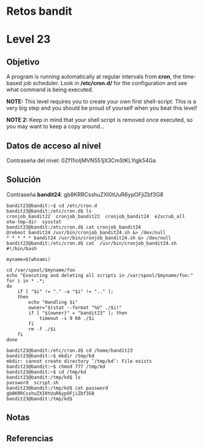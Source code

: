# Retos bandit

# Level 23

## Objetivo

A program is running automatically at regular intervals from **cron**, the time-based job scheduler. Look in **/etc/cron.d/** for the configuration and see what command is being executed.

**NOTE:** This level requires you to create your own first shell-script. This is a very big step and you should be proud of yourself when you beat this level!

**NOTE 2:** Keep in mind that your shell script is removed once executed, so you may want to keep a copy around…

## Datos de acceso al nivel
Contraseña del nivel: 0Zf11ioIjMVN551jX3CmStKLYqjk54Ga

## Solución

Contraseña **bandit24**:  gb8KRRCsshuZXI0tUuR6ypOFjiZbf3G8

```
bandit23@bandit:~$ cd /etc/cron.d
bandit23@bandit:/etc/cron.d$ ls
cronjob_bandit22  cronjob_bandit23  cronjob_bandit24  e2scrub_all  otw-tmp-dir  sysstat
bandit23@bandit:/etc/cron.d$ cat cronjob_bandit24
@reboot bandit24 /usr/bin/cronjob_bandit24.sh &> /dev/null
* * * * * bandit24 /usr/bin/cronjob_bandit24.sh &> /dev/null
bandit23@bandit:/etc/cron.d$ cat  /usr/bin/cronjob_bandit24.sh
#!/bin/bash

myname=$(whoami)

cd /var/spool/$myname/foo
echo "Executing and deleting all scripts in /var/spool/$myname/foo:"
for i in * .*;
do
    if [ "$i" != "." -a "$i" != ".." ];
    then
        echo "Handling $i"
        owner="$(stat --format "%U" ./$i)"
        if [ "${owner}" = "bandit23" ]; then
            timeout -s 9 60 ./$i
        fi
        rm -f ./$i
    fi
done

bandit23@bandit:/etc/cron.d$ cd /home/bandit23
bandit23@bandit:~$ mkdir /tmp/kd
mkdir: cannot create directory ‘/tmp/kd’: File exists
bandit23@bandit:~$ chmod 777 /tmp/kd
bandit23@bandit:~$ cd /tmp/kd
bandit23@bandit:/tmp/kd$ ls
password  script.sh
bandit23@bandit:/tmp/kd$ cat password
gb8KRRCsshuZXI0tUuR6ypOFjiZbf3G8
bandit23@bandit:/tmp/kd$
```

## Notas




## Referencias


